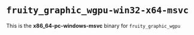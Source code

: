 # `fruity_graphic_wgpu-win32-x64-msvc`

This is the **x86_64-pc-windows-msvc** binary for `fruity_graphic_wgpu`
